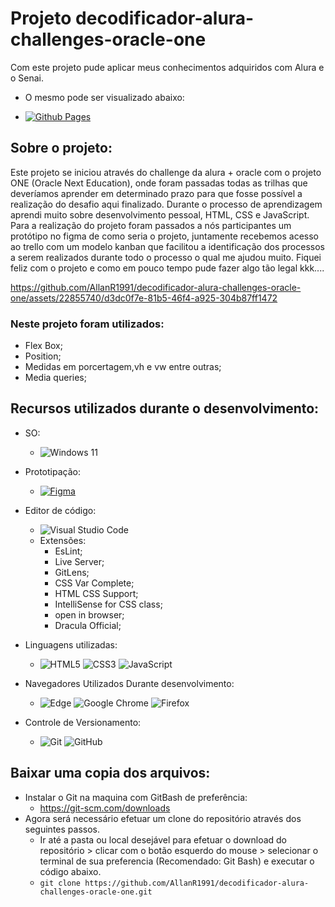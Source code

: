 # Projeto decodificador-alura-challenges-oracle-one

Com este projeto pude aplicar meus conhecimentos adquiridos com Alura e o Senai.

-	O mesmo pode ser visualizado abaixo:
	
  -	[![Github Pages](https://img.shields.io/badge/github%20pages-121013?style=for-the-badge&logo=github&logoColor=white)](https://allanr1991.github.io/decodificador-alura-challenges-oracle-one/)

## Sobre o projeto: 

Este projeto se iniciou através do challenge da alura + oracle  com o projeto ONE (Oracle Next Education), onde foram passadas todas as trilhas que deveríamos aprender em determinado prazo para que fosse possível a realização do desafio aqui finalizado. Durante o processo de aprendizagem aprendi muito sobre desenvolvimento pessoal, HTML, CSS e JavaScript. 
Para a realização do projeto foram passados a nós participantes um protótipo no figma de como seria o projeto, juntamente recebemos acesso ao trello com um modelo kanban que facilitou a identificação dos processos a serem realizados durante todo o processo o qual me ajudou muito.
Fiquei feliz com o projeto e como em pouco tempo pude fazer algo tão legal kkk....

https://github.com/AllanR1991/decodificador-alura-challenges-oracle-one/assets/22855740/d3dc0f7e-81b5-46f4-a925-304b87ff1472

### Neste projeto foram utilizados:
- Flex Box;
- Position;
- Medidas em porcertagem,vh e vw entre outras;
- Media queries;

## Recursos utilizados durante o desenvolvimento:

-	SO:
	-	![Windows 11](https://img.shields.io/badge/Windows%2011-%230079d5.svg?style=for-the-badge&logo=Windows%2011&logoColor=white)

-	Prototipação:
	-	[![Figma](https://img.shields.io/badge/figma-%23F24E1E.svg?style=for-the-badge&logo=figma&logoColor=white)](https://www.figma.com/file/P3Z6b8zTDPnHqzvDTDoUND/ProjetoGamerAllan?node-id=0%3A1&t=QQMxjqAig74uKM0z-1)

-	Editor de código:
	-	![Visual Studio Code](https://img.shields.io/badge/Visual%20Studio%20Code-0078d7.svg?style=for-the-badge&logo=visual-studio-code&logoColor=white)
	-	Extensões:
		-	EsLint;
		-	Live Server;
		-	GitLens;
		-	CSS Var Complete;
		-	HTML CSS Support;
		-	IntelliSense for CSS class;
		-	open in browser;
		-	Dracula Official;		

-	Linguagens utilizadas:
	-	![HTML5](https://img.shields.io/badge/html5-%23E34F26.svg?style=for-the-badge&logo=html5&logoColor=white)	![CSS3](https://img.shields.io/badge/css3-%231572B6.svg?style=for-the-badge&logo=css3&logoColor=white)	![JavaScript](https://img.shields.io/badge/javascript-%23323330.svg?style=for-the-badge&logo=javascript&logoColor=%23F7DF1E)	
-	Navegadores Utilizados Durante desenvolvimento:
	-	![Edge](https://img.shields.io/badge/Edge-0078D7?style=for-the-badge&logo=Microsoft-edge&logoColor=white)	![Google Chrome](https://img.shields.io/badge/Google%20Chrome-4285F4?style=for-the-badge&logo=GoogleChrome&logoColor=white)	![Firefox](https://img.shields.io/badge/Firefox-FF7139?style=for-the-badge&logo=Firefox-Browser&logoColor=white)

-	Controle de Versionamento:
	-	![Git](https://img.shields.io/badge/git-%23F05033.svg?style=for-the-badge&logo=git&logoColor=white)	![GitHub](https://img.shields.io/badge/github-%23121011.svg?style=for-the-badge&logo=github&logoColor=white)

## Baixar uma copia dos arquivos:

-	Instalar o Git na maquina com GitBash de preferência:
	-	https://git-scm.com/downloads
-	Agora será necessário efetuar um clone do repositório através dos seguintes passos.
	-	Ir até a pasta ou local desejável para efetuar o download do repositório > clicar com o botão esquerdo do mouse > selecionar o terminal de sua preferencia (Recomendado: Git Bash) e executar o código abaixo.
	-	``` git clone https://github.com/AllanR1991/decodificador-alura-challenges-oracle-one.git ```
